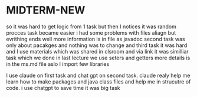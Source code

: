 # MIDTERM-NEW
so it was hard to get logic from 1 task but then I notices it was random procces task became easier i had some problems with files aliagn but evrithing ends well more information is in file as javadoc second task was only about pacakges and nothing was to change and third task it was hard and I use materials which was shared in clsroom and via link it was similliar task which we done in last lecture we use seters and getters more details is in the ms.md file aslo I import few libraries

I use claude on first task and chat gpt on second task. claude realy help me learn how to make packages and java class files and help me in strucutre of code. i use chatgpt to save time it was big task
